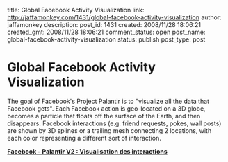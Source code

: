 title: Global Facebook Activity Visualization
link: http://jaffamonkey.com/1431/global-facebook-activity-visualization
author: jaffamonkey
description: 
post_id: 1431
created: 2008/11/28 18:06:21
created_gmt: 2008/11/28 18:06:21
comment_status: open
post_name: global-facebook-activity-visualization
status: publish
post_type: post

<!--The goal of Facebook's Project Palantir is to "visualize all the data that Facebook gets". Each Facebook action is geo-located on a 3D globe, becomes a particle that floats off the surface of the Earth, and then disappears. Facebook interactions (e.g. friend requests, pokes, wall posts) are shown by 3D splines or a trailing mesh connecting 2 locations, with each color representing a different sort of interaction.-->

# Global Facebook Activity Visualization

The goal of Facebook's Project Palantir is to "visualize all the data that Facebook gets". Each Facebook action is geo-located on a 3D globe, becomes a particle that floats off the surface of the Earth, and then disappears. Facebook interactions (e.g. friend requests, pokes, wall posts) are shown by 3D splines or a trailing mesh connecting 2 locations, with each color representing a different sort of interaction. 

  
**[Facebook - Palantir V2 : Visualisation des interactions](http://www.dailymotion.com/video/x7i9ak_facebook-palantir-v2-visualisation_tech)**